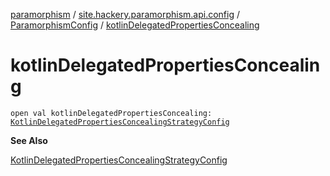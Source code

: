 [paramorphism](../../index.md) / [site.hackery.paramorphism.api.config](../index.md) / [ParamorphismConfig](index.md) / [kotlinDelegatedPropertiesConcealing](./kotlin-delegated-properties-concealing.md)

# kotlinDelegatedPropertiesConcealing

`open val kotlinDelegatedPropertiesConcealing: `[`KotlinDelegatedPropertiesConcealingStrategyConfig`](../../site.hackery.paramorphism.api.config.strategies.obfuscation.kotlin/-kotlin-delegated-properties-concealing-strategy-config.md)

**See Also**

[KotlinDelegatedPropertiesConcealingStrategyConfig](../../site.hackery.paramorphism.api.config.strategies.obfuscation.kotlin/-kotlin-delegated-properties-concealing-strategy-config.md)

